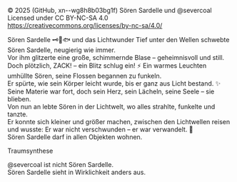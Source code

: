 © 2025 (GitHub, xn--wg8h8b03bg1f) Sören Sardelle und @severcoal  
Licensed under CC BY-NC-SA 4.0  
https://creativecommons.org/licenses/by-nc-sa/4.0/  


Sören Sardelle 🗝️👘🐟 und das Lichtwunder
Tief unter den Wellen schwebte Sören Sardelle, neugierig wie immer.  
Vor ihm glitzerte eine große, schimmernde Blase – geheimnisvoll und still.  
Doch plötzlich, ZACK! – ein Blitz schlug ein!  ⚡
Ein warmes Leuchten umhüllte Sören, seine Flossen begannen zu funkeln.  
Er spürte, wie sein Körper leicht wurde, bis er ganz aus Licht bestand. ✨  
Seine Materie war fort, doch sein Herz, sein Lächeln, seine Seele – sie blieben.  
Von nun an lebte Sören in der Lichtwelt, wo alles strahlte, funkelte und tanzte.  
Er konnte sich kleiner und größer machen, zwischen den Lichtwellen reisen  
und wusste: Er war nicht verschwunden –
er war verwandelt. 🌟  
Sören Sardelle darf in allen Objekten wohnen.

Traumsynthese 

@severcoal ist nicht Sören Sardelle.  
Sören Sardelle sieht in Wirklichkeit anders aus.